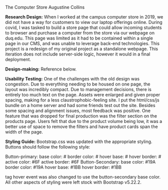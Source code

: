 The Computer Store Augustine Collins

**Research Design:** When I worked at the campus computer store in 2019, we did not have a way for
customers to view our laptop offerings online. During covid, I was tasked to build a store page that could
allow incoming students to browser and purchase a computer from the store via our webpage on
duq.edu. This page was limited as it had to be contained within a single page in our CMS, and was
unable to leverage back-end technologies. This project is a redesign of my original project as a
standalone webpage. This iteration does not include server-side logic, however it would in a final
deployment.

**Design-making:** Reference below.

**Usability Testing:** One of the challenges with the old design was congestion. Due to everything needing
to be housed on one page, the layout was incredibly compact. Due to management decisions, there is
entirely too much text on the page. Assets were enlarged and given proper spacing, making for a less
claustrophobic-feeling site. I put the html/css/js bundle on a home server and had some friends test out
the site. Besides some spacing and alignment issues, most feedback was positive. One feature that was
dropped for final production was the filter section on the products page. Users felt that due to the
product volume being low, it was a better use of space to remove the filters and have product cards
span the width of the page.

**Styling Guide:** Bootstrap.css was updated with the appropriate styling. Buttons should follow the
following style:

Button-primary:
base color: #
border color: #
hover base: #
hover border: #
active color: #6F
active border: #6F
Button-Secondary:
base color: #19A
border color: #19A
hover base: #1BB
hover border: #1BB

<a> tag hover event was also changed to use the button-secondary base color. All other aspects of
styling were left stock with Bootstrap v5.22.2.
